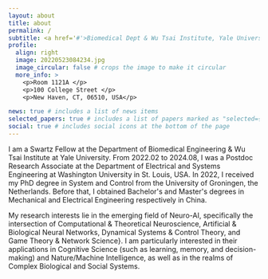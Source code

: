 ```yaml
---
layout: about
title: about
permalink: /
subtitle: <a href='#'>Biomedical Dept & Wu Tsai Institute, Yale University</a> 
profile:
  align: right
  image: 20220523084234.jpg
  image_circular: false # crops the image to make it circular
  more_info: >
    <p>Room 1121A </p>
    <p>100 College Street </p>
    <p>New Haven, CT, 06510, USA</p>

news: true # includes a list of news items
selected_papers: true # includes a list of papers marked as "selected={true}"
social: true # includes social icons at the bottom of the page
---
```


I am a Swartz Fellow at the Department of Biomedical Engineering & Wu Tsai Institute at Yale University. From 2022.02 to 2024.08, I was a Postdoc Research Associate at the Department of Electrical and Systems Engineering at Washington University in St. Louis, USA. In 2022, I received my PhD degree in System and Control from the University of Groningen, the Netherlands. Before that, I obtained Bachelor's and Master's degrees in Mechanical and Electrical Engineering respectively in China. 

My research interests lie in the emerging field of Neuro-AI, specifically the intersection of Computational & Theoretical Neuroscience, Artificial & Biological Neural Networks, Dynamical Systems & Control Theory, and Game Theory & Network Science}. I am particularly interested in their applications in Cognitive Science (such as learning, memory, and decision-making) and Nature/Machine Intelligence, as well as in the realms of Complex Biological and Social Systems.


